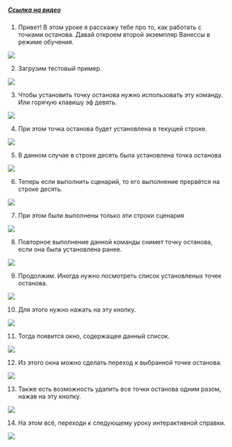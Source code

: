 ﻿##### [Ссылка на видео](https://youtu.be/YTL73NYtY2o)

001. Привет! В этом уроке я расскажу тебе про то, как работать с точками останова. Давай откроем второй экземпляр Ванессы в режиме обучения.

![](https://vanessa-files.do.bit-erp.ru/Doc/1.2.040.1/MD/Глава02/images/001_КнопкиРаботаСТочкамиОстанова.png)

002. Загрузим тестовый пример.

![](https://vanessa-files.do.bit-erp.ru/Doc/1.2.040.1/MD/Глава02/images/004_КнопкиРаботаСТочкамиОстанова.png)

003. Чтобы установить точку останова нужно использовать эту команду. Или горячую клавишу эф девять.

![](https://vanessa-files.do.bit-erp.ru/Doc/1.2.040.1/MD/Глава02/images/008_КнопкиРаботаСТочкамиОстанова.png)

004. При этом точка останова будет установлена в текущей строке.

![](https://vanessa-files.do.bit-erp.ru/Doc/1.2.040.1/MD/Глава02/images/013_КнопкиРаботаСТочкамиОстанова.png)

005. В данном случае в строке десять была установлена точка останова

![](https://vanessa-files.do.bit-erp.ru/Doc/1.2.040.1/MD/Глава02/images/016_КнопкиРаботаСТочкамиОстанова.png)

006. Теперь если выполнить сценарий, то его выполнение прервётся на строке десять.

![](https://vanessa-files.do.bit-erp.ru/Doc/1.2.040.1/MD/Глава02/images/021_КнопкиРаботаСТочкамиОстанова.png)

007. При этом были выполнены только эти строки сценария

![](https://vanessa-files.do.bit-erp.ru/Doc/1.2.040.1/MD/Глава02/images/024_КнопкиРаботаСТочкамиОстанова.png)

008. Повторное выполнение данной команды снимет точку останова, если она была установлена ранее.

![](https://vanessa-files.do.bit-erp.ru/Doc/1.2.040.1/MD/Глава02/images/030_КнопкиРаботаСТочкамиОстанова.png)

009. Продолжим. Иногда нужно посмотреть список установленых точек останова.

![](https://vanessa-files.do.bit-erp.ru/Doc/1.2.040.1/MD/Глава02/images/033_КнопкиРаботаСТочкамиОстанова.png)

010. Для этого нужно нажать на эту кнопку.

![](https://vanessa-files.do.bit-erp.ru/Doc/1.2.040.1/MD/Глава02/images/037_КнопкиРаботаСТочкамиОстанова.png)

011. Тогда появится окно, содержащее данный список.

![](https://vanessa-files.do.bit-erp.ru/Doc/1.2.040.1/MD/Глава02/images/044_КнопкиРаботаСТочкамиОстанова.png)

012. Из этого окна можно сделать переход к выбранной точке останова.

![](https://vanessa-files.do.bit-erp.ru/Doc/1.2.040.1/MD/Глава02/images/049_КнопкиРаботаСТочкамиОстанова.png)

013. Также есть возможность удалить все точки останова одним разом, нажав на эту кнопку.

![](https://vanessa-files.do.bit-erp.ru/Doc/1.2.040.1/MD/Глава02/images/064_КнопкиРаботаСТочкамиОстанова.png)

014. На этом всё, переходи к следующему уроку интерактивной справки.

![](https://vanessa-files.do.bit-erp.ru/Doc/1.2.040.1/MD/Глава02/images/068_КнопкиРаботаСТочкамиОстанова.png)
